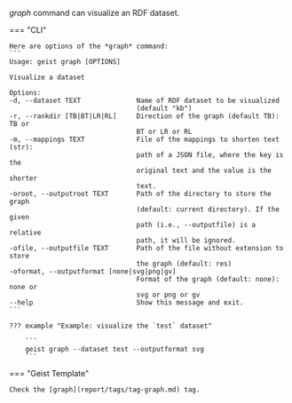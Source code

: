 *graph* command can visualize an RDF dataset.

=== "CLI"

    Here are options of the *graph* command:
    ```
    Usage: geist graph [OPTIONS]

    Visualize a dataset

    Options:
    -d, --dataset TEXT              Name of RDF dataset to be visualized
                                    (default "kb")
    -r, --rankdir [TB|BT|LR|RL]     Direction of the graph (default TB): TB or
                                    BT or LR or RL
    -m, --mappings TEXT             File of the mappings to shorten text (str):
                                    path of a JSON file, where the key is the
                                    original text and the value is the shorter
                                    text.
    -oroot, --outputroot TEXT       Path of the directory to store the graph
                                    (default: current directory). If the given
                                    path (i.e., --outputfile) is a relative
                                    path, it will be ignored.
    -ofile, --outputfile TEXT       Path of the file without extension to store
                                    the graph (default: res)
    -oformat, --outputformat [none|svg|png|gv]
                                    Format of the graph (default: none): none or
                                    svg or png or gv
    --help                          Show this message and exit.
    ```

    ??? example "Example: visualize the `test` dataset"

        ```
        geist graph --dataset test --outputformat svg 
        ```

=== "Geist Template"

    Check the [graph](report/tags/tag-graph.md) tag.
